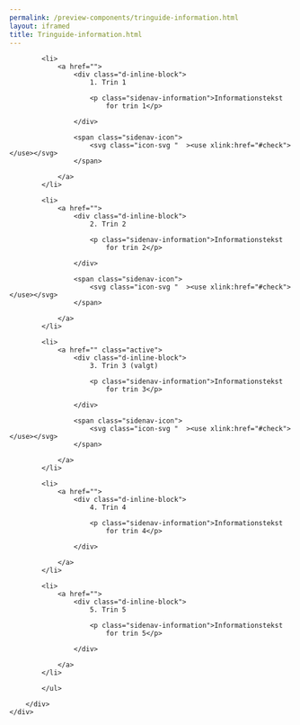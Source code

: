 ```yaml
--- 
permalink: /preview-components/tringuide-information.html
layout: iframed 
title: Tringuide-information.html
---
```

<div class="container">
    <div class="row">
        <div class="col-12 col-lg-3 sidebar-col>
            
  <ul class=" sidenav-list">

            <li>
                <a href="">
                    <div class="d-inline-block">
                        1. Trin 1

                        <p class="sidenav-information">Informationstekst
                            for trin 1</p>

                    </div>

                    <span class="sidenav-icon">
                        <svg class="icon-svg "  ><use xlink:href="#check"></use></svg>
                    </span>

                </a>
            </li>

            <li>
                <a href="">
                    <div class="d-inline-block">
                        2. Trin 2

                        <p class="sidenav-information">Informationstekst
                            for trin 2</p>

                    </div>

                    <span class="sidenav-icon">
                        <svg class="icon-svg "  ><use xlink:href="#check"></use></svg>
                    </span>

                </a>
            </li>

            <li>
                <a href="" class="active">
                    <div class="d-inline-block">
                        3. Trin 3 (valgt)

                        <p class="sidenav-information">Informationstekst
                            for trin 3</p>

                    </div>

                    <span class="sidenav-icon">
                        <svg class="icon-svg "  ><use xlink:href="#check"></use></svg>
                    </span>

                </a>
            </li>

            <li>
                <a href="">
                    <div class="d-inline-block">
                        4. Trin 4

                        <p class="sidenav-information">Informationstekst
                            for trin 4</p>

                    </div>

                </a>
            </li>

            <li>
                <a href="">
                    <div class="d-inline-block">
                        5. Trin 5

                        <p class="sidenav-information">Informationstekst
                            for trin 5</p>

                    </div>

                </a>
            </li>

            </ul>

        </div>
    </div>
</div>